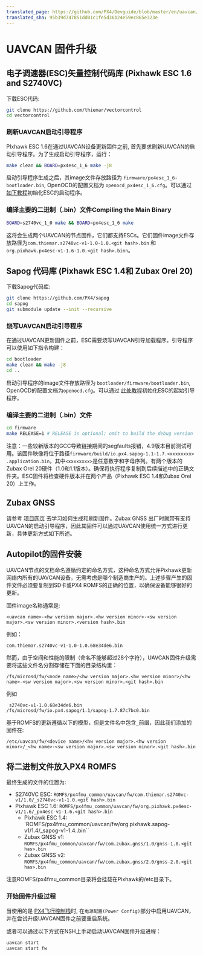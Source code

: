 ```yaml
---
translated_page: https://github.com/PX4/Devguide/blob/master/en/uavcan/node_firmware.md
translated_sha: 95b39d747851dd01c1fe5d36b24e59ec865e323e
---
```


# UAVCAN 固件升级


## 电子调速器(ESC)矢量控制代码库 (Pixhawk ESC 1.6 and S2740VC)

下载ESC代码:

<div class="host-code"></div>

```sh
git clone https://github.com/thiemar/vectorcontrol
cd vectorcontrol
```

### 刷新UAVCAN启动引导程序

PIxhawk ESC 1.6在通过UAVCAN设备更新固件之前, 首先要求刷新UAVCAN的启动引导程序。为了生成启动引导程序，运行：


```sh
make clean && BOARD=px4esc_1_6 make -j8
```

启动引导程序生成之后，其image文件存放路径为 `firmware/px4esc_1_6-bootloader.bin`, OpenOCD的配置文档为 `openocd_px4esc_1_6.cfg`。可以通过 [如下教程](../uavcan/bootloader_installation.md)初始化ESC的启动程序。

### 编译主要的二进制（.bin）文件Compiling the Main Binary

```sh
BOARD=s2740vc_1_0 make && BOARD=px4esc_1_6 make
```

这将会生成两个UAVCAN的节点固件，它们都支持ESCs。它们固件image文件存放路径为`com.thiemar.s2740vc-v1-1.0-1.0.<git hash>.bin` 和`org.pixhawk.px4esc-v1-1.6-1.0.<git hash>.binn`。

## Sapog 代码库 (Pixhawk ESC 1.4和 Zubax Orel 20)

下载Sapog代码库:

```sh
git clone https://github.com/PX4/sapog
cd sapog
git submodule update --init --recursive
```

### 烧写UAVCAN启动引导程序

在通过UAVCAN更新固件之前，ESC需要烧写UAVCAN引导加载程序。引导程序可以使用如下指令构建：

```sh
cd bootloader
make clean && make -j8
cd ..
```

启动引导程序的image文件存放路径为 `bootloader/firmware/bootloader.bin`, OpenOCD的配置文档为`openocd.cfg`。可以通过 [此处教程](../uavcan/bootloader_installation.md)初始化ESC的起始引导程序。

### 编译主要的二进制（.bin）文件

```sh
cd firmware
make RELEASE=1 # RELEASE is optional; omit to build the debug version
```

注意：一些较新版本的GCC导致链接期间的segfaults报错，4.9版本目前测试可用。该固件映像将位于路径`firmware/build/io.px4.sapog-1.1-1.7.<xxxxxxxx>
.application.bin`，其中`<xxxxxxxx>`是任意数字和字母序列。有两个版本的Zubax Orel 20硬件（1.0和1.1版本）。确保将执行程序复制到后续描述中的正确文件夹。ESC固件将检查硬件版本并在两个产品（Pixhawk ESC 1.4和Zubax Orel 20）上工作。




## Zubax GNSS

请参考 [项目网页](https://github.com/Zubax/zubax_gnss) 去学习如何生成和刷新固件。Zubax GNSS 出厂时就带有支持UAVCAN的启动引导程序，因此其固件可以通过UAVCAN使用统一方式进行更新，具体更新方式如下所述。

## Autopilot的固件安装

UAVCAN节点的文档命名遵循约定的命名方式，这种命名方式允许Pixhawk更新网络内所有的UAVCAN设备，无需考虑是哪个制造商生产的。上述步骤产生的固件文件必须要复制到SD卡或PX4 ROMFS的正确的位置，以确保设备能够很好的更新。

固件image名称通常是:

  ```
  <uavcan name>-<hw version major>.<hw version minor>-<sw version major>.<sw version minor>.<version hash>.bin
  ```

例如：
  ```
  com.thiemar.s2740vc-v1-1.0-1.0.68e34de6.bin
  ```

然而，由于空间和性能的限制（命名不能够超过28个字符），UAVCAN固件升级需要将这些文件名分割存储在下面的目录结构里： 
```
/fs/microsd/fw/<node name>/<hw version major>.<hw version minor>/<hw name>-<sw version major>.<sw version minor>.<git hash>.bin

```

例如
 ```
  s2740vc-v1-1.0.68e34de6.bin 
 /fs/microsd/fw/io.px4.sapog/1.1/sapog-1.7.87c7bc0.bin
 ```

基于ROMFS的更新遵循以下的模型，但是文件名中包含```_```前缀，因此我们添加的固件在:

  ```
  /etc/uavcan/fw/<device name>/<hw version major>.<hw version minor>/_<hw name>-<sw version major>.<sw version minor>.<git hash>.bin
  ```

## 将二进制文件放入PX4 ROMFS

最终生成的文件的位置为:

- S2740VC ESC: `ROMFS/px4fmu_common/uavcan/fw/com.thiemar.s2740vc-v1/1.0/_s2740vc-v1-1.0.<git hash>.bin`
- Pixhawk ESC 1.6: `ROMFS/px4fmu_common/uavcan/fw/org.pixhawk.px4esc-v1/1.6/_px4esc-v1-1.6.<git hash>.bin`
  - Pixhawk ESC 1.4: `ROMFS/px4fmu_common/uavcan/fw/org.pixhawk.sapog-v1/1.4/_sapog-v1-1.4.<git hash>.bin``
  - Zubax GNSS v1: `ROMFS/px4fmu_common/uavcan/fw/com.zubax.gnss/1.0/gnss-1.0.<git has>.bin`
  - Zubax GNSS v2: `ROMFS/px4fmu_common/uavcan/fw/com.zubax.gnss/2.0/gnss-2.0.<git has>.bin`

注意ROMFS/px4fmu_common目录将会挂载在Pixhawk的/etc目录下。

### 开始固件升级过程


当使用的是 [PX4飞行控制栈](../2_Concepts/flight_stack.md)时, 在`电源配置(Power Config)`部分中启用UAVCAN，并在尝试升级UAVCAN固件之前要重启系统。


或者可以通过以下方式在NSH上手动启动UAVCAN固件升级进程：

```sh
uavcan start
uavcan start fw
```
